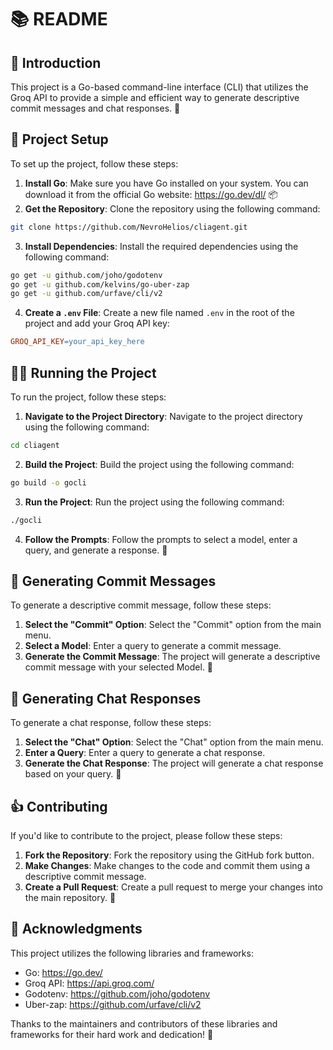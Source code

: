 📚 README
================

👋 Introduction
---------------

This project is a Go-based command-line interface (CLI) that utilizes the Groq API to provide a simple and efficient way to generate descriptive commit messages and chat responses. 🤖

🚀 Project Setup
-----------------

To set up the project, follow these steps:

1. **Install Go**: Make sure you have Go installed on your system. You can download it from the official Go website: https://go.dev/dl/ 📦
2. **Get the Repository**: Clone the repository using the following command:
```bash
git clone https://github.com/NevroHelios/cliagent.git
```
3. **Install Dependencies**: Install the required dependencies using the following command:
```bash
go get -u github.com/joho/godotenv
go get -u github.com/kelvins/go-uber-zap
go get -u github.com/urfave/cli/v2
```
4. **Create a `.env` File**: Create a new file named `.env` in the root of the project and add your Groq API key:
```makefile
GROQ_API_KEY=your_api_key_here
```
🏃‍♂️ Running the Project
-------------------------

To run the project, follow these steps:

1. **Navigate to the Project Directory**: Navigate to the project directory using the following command:
```bash
cd cliagent
```
2. **Build the Project**: Build the project using the following command:
```bash
go build -o gocli
```
3. **Run the Project**: Run the project using the following command:
```bash
./gocli
```
4. **Follow the Prompts**: Follow the prompts to select a model, enter a query, and generate a response. 🤔

📝 Generating Commit Messages
-----------------------------

To generate a descriptive commit message, follow these steps:

1. **Select the "Commit" Option**: Select the "Commit" option from the main menu.
2. **Select a Model**: Enter a query to generate a commit message.
3. **Generate the Commit Message**: The project will generate a descriptive commit message with your selected Model. 📝

🤖 Generating Chat Responses
-----------------------------

To generate a chat response, follow these steps:

1. **Select the "Chat" Option**: Select the "Chat" option from the main menu.
2. **Enter a Query**: Enter a query to generate a chat response.
3. **Generate the Chat Response**: The project will generate a chat response based on your query. 💬

👍 Contributing
-----------------

If you'd like to contribute to the project, please follow these steps:

1. **Fork the Repository**: Fork the repository using the GitHub fork button.
2. **Make Changes**: Make changes to the code and commit them using a descriptive commit message.
3. **Create a Pull Request**: Create a pull request to merge your changes into the main repository. 🚀

🙏 Acknowledgments
------------------

This project utilizes the following libraries and frameworks:

* Go: https://go.dev/
* Groq API: https://api.groq.com/
* Godotenv: https://github.com/joho/godotenv
* Uber-zap: https://github.com/urfave/cli/v2

Thanks to the maintainers and contributors of these libraries and frameworks for their hard work and dedication! 🙏